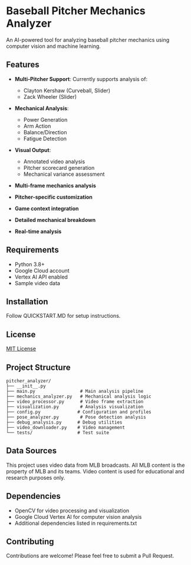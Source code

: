 # Baseball Pitcher Mechanics Analyzer

An AI-powered tool for analyzing baseball pitcher mechanics using computer vision and machine learning.

## Features

- **Multi-Pitcher Support**: Currently supports analysis of:
  - Clayton Kershaw (Curveball, Slider)
  - Zack Wheeler (Slider)

- **Mechanical Analysis**:
  - Power Generation
  - Arm Action
  - Balance/Direction
  - Fatigue Detection

- **Visual Output**:
  - Annotated video analysis
  - Pitcher scorecard generation
  - Mechanical variance assessment

- **Multi-frame mechanics analysis**
- **Pitcher-specific customization**
- **Game context integration**
- **Detailed mechanical breakdown**
- **Real-time analysis**

## Requirements

- Python 3.8+
- Google Cloud account
- Vertex AI API enabled
- Sample video data

## Installation

Follow QUICKSTART.MD for setup instructions.

## License

[MIT License](LICENSE)

## Project Structure

```
pitcher_analyzer/
├── __init__.py
├── main.py                 # Main analysis pipeline
├── mechanics_analyzer.py   # Mechanical analysis logic
├── video_processor.py      # Video frame extraction
├── visualization.py        # Analysis visualization
├── config.py              # Configuration and profiles
├── pose_analyzer.py        # Pose detection analysis
├── debug_analysis.py      # Debug utilities
├── video_downloader.py    # Video management
└── tests/                 # Test suite
```

## Data Sources

This project uses video data from MLB broadcasts. All MLB content is the property of MLB and its teams. Video content is used for educational and research purposes only.

## Dependencies

- OpenCV for video processing and visualization
- Google Cloud Vertex AI for computer vision analysis
- Additional dependencies listed in requirements.txt

## Contributing

Contributions are welcome! Please feel free to submit a Pull Request.


